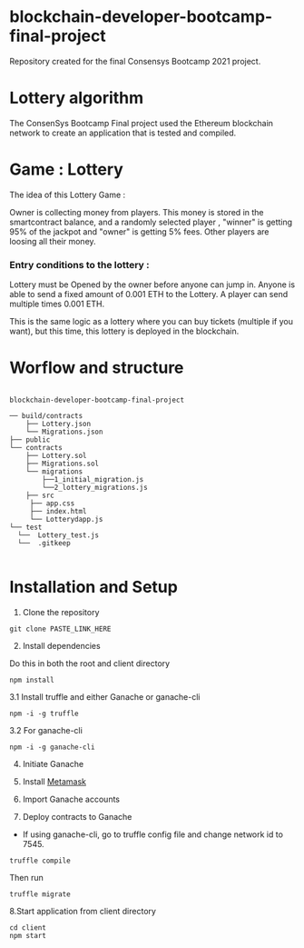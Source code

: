 # blockchain-developer-bootcamp-final-project

Repository created for the final Consensys Bootcamp 2021 project.

# Lottery algorithm 

The ConsenSys Bootcamp Final project used the Ethereum blockchain network to create an application that is tested and compiled. 

# Game : Lottery 

The idea of this Lottery Game :

Owner is collecting money from players. This money is stored in the smartcontract balance, and a randomly selected player , "winner" is getting 95% of the jackpot and "owner" is getting 5% fees. Other players are loosing all their money. 

### Entry conditions to the lottery :

Lottery must be Opened by the owner before anyone can jump in. 
Anyone is able to send a fixed amount of 0.001 ETH to the Lottery. 
A player can send multiple times 0.001 ETH. 

This is the same logic as a lottery where you can buy tickets (multiple if you want), but this time, this lottery is deployed in the blockchain. 

# Worflow and structure 

```

blockchain-developer-bootcamp-final-project

── build/contracts
	├── Lottery.json
	└── Migrations.json
├── public
└── contracts
	├── Lottery.sol
	├── Migrations.sol 
	└── migrations 
		├──1_initial_migration.js
		└──2_lottery_migrations.js
	├── src
	 ├── app.css
	 ├── index.html
	 └── Lotterydapp.js
└── test 
  └──  Lottery_test.js 
  └──  .gitkeep
  

```

# Installation and Setup

1. Clone the repository 

```
git clone PASTE_LINK_HERE

```

2. Install dependencies

Do this in both the root and client directory

```
npm install

```


3.1 Install truffle and either Ganache or ganache-cli

```
npm -i -g truffle 

```


3.2 For ganache-cli

```
npm -i -g ganache-cli
```


4. Initiate Ganache

5. Install [Metamask](https://metamask.io/)

6. Import Ganache accounts

7. Deploy contracts to Ganache

+ If using ganache-cli, go to truffle config file and change network id to 7545.

```
truffle compile
```
Then run
```
truffle migrate
```

8.Start application from client directory
```
cd client
npm start
```




   


